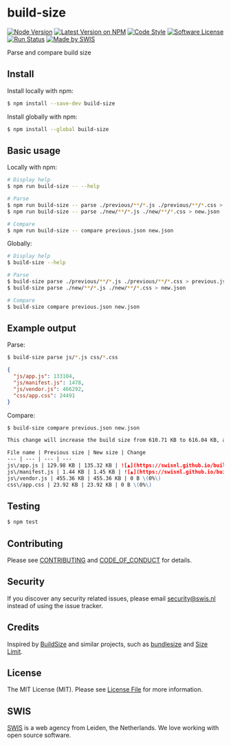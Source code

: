 # build-size

[![Node Version](https://img.shields.io/node/v/build-size.svg?style=flat-square)](https://www.npmjs.com/package/build-size)
[![Latest Version on NPM](https://img.shields.io/npm/v/build-size.svg?style=flat-square)](https://www.npmjs.com/package/build-size)
[![Code Style](https://img.shields.io/badge/code%20style-standard-brightgreen.svg?style=flat-square)](http://standardjs.com)
[![Software License](https://img.shields.io/github/license/swisnl/build-size.svg?style=flat-square)](LICENSE)
[![Run Status](https://img.shields.io/travis/com/swisnl/build-size/master.svg?style=flat-square)](https://travis-ci.com/swisnl/build-size)
[![Made by SWIS](https://img.shields.io/badge/%F0%9F%9A%80-made%20by%20SWIS-%23D9021B.svg?style=flat-square)](https://www.swis.nl)

Parse and compare build size

## Install

Install locally with npm:
```bash
$ npm install --save-dev build-size
```

Install globally with npm:
```bash
$ npm install --global build-size
```

## Basic usage

Locally with npm:
```bash
# Display help
$ npm run build-size -- --help

# Parse
$ npm run build-size -- parse ./previous/**/*.js ./previous/**/*.css > previous.json
$ npm run build-size -- parse ./new/**/*.js ./new/**/*.css > new.json

# Compare
$ npm run build-size -- compare previous.json new.json
```

Globally:
```bash
# Display help
$ build-size --help

# Parse
$ build-size parse ./previous/**/*.js ./previous/**/*.css > previous.json
$ build-size parse ./new/**/*.js ./new/**/*.css > new.json

# Compare
$ build-size compare previous.json new.json
```

## Example output

Parse:
```bash
$ build-size parse js/*.js css/*.css
```

```json
{
  "js/app.js": 133104,
  "js/manifest.js": 1478,
  "js/vendor.js": 466292,
  "css/app.css": 24491
}
```

Compare:
```bash
$ build-size compare previous.json new.json
```

```markdown
This change will increase the build size from 610.71 KB to 616.04 KB, an increase of 5.33 KB \(1%\)

File name | Previous size | New size | Change
--- | --- | --- | ---
js\/app.js | 129.98 KB | 135.32 KB | ![▲](https://swisnl.github.io/build-size/images/increase.svg "Increase") 5.33 KB \(4%\)
js\/manifest.js | 1.44 KB | 1.45 KB | ![▲](https://swisnl.github.io/build-size/images/increase.svg "Increase") 2 B \(0%\)
js\/vendor.js | 455.36 KB | 455.36 KB | 0 B \(0%\)
css\/app.css | 23.92 KB | 23.92 KB | 0 B \(0%\)
```


## Testing

``` bash
$ npm test
```


## Contributing

Please see [CONTRIBUTING](CONTRIBUTING.md) and [CODE_OF_CONDUCT](CODE_OF_CONDUCT.md) for details.


## Security

If you discover any security related issues, please email security@swis.nl instead of using the issue tracker.


## Credits

Inspired by [BuildSize](https://github.com/Daniel15/BuildSize) and similar projects, such as [bundlesize](https://github.com/siddharthkp/bundlesize) and [Size Limit](https://github.com/ai/size-limit).


## License

The MIT License (MIT). Please see [License File](LICENSE) for more information.


## SWIS

[SWIS](https://www.swis.nl) is a web agency from Leiden, the Netherlands. We love working with open source software.
